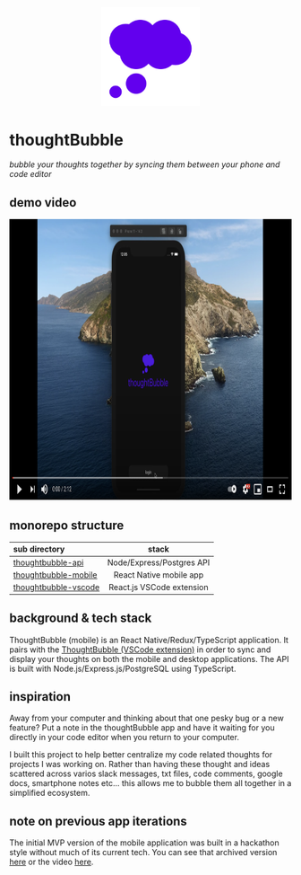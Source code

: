 <div align="center"><img src="./docs/images/logo256.png" width="35%" height="35%"></img></div>

# thoughtBubble

_bubble your thoughts together by syncing them between your phone and code editor_

## demo video

<div align="center"><a href="https://www.youtube.com/watch?v=rfUMVnv-l9g" target="_blank"><img src="./docs/images/youtubeThumbnail.png" height="500" width="auto"></a></div>

## monorepo structure

| sub directory                                                                                                  |           stack           |
| :------------------------------------------------------------------------------------------------------------- | :-----------------------: |
| [thoughtbubble-api](https://github.com/lukehatcher/thoughtBubble-monorepo/tree/master/thoughtbubble-api2)      | Node/Express/Postgres API |
| [thoughtbubble-mobile](https://github.com/lukehatcher/thoughtBubble-monorepo/tree/master/thoughtbubble-mobile) |  React Native mobile app  |
| [thoughtbubble-vscode](https://github.com/lukehatcher/thoughtBubble-monorepo/tree/master/thoughtbubble-vscode) | React.js VSCode extension |

## background & tech stack

ThoughtBubble (mobile) is an React Native/Redux/TypeScript application. It pairs with the [ThoughtBubble (VSCode extension)](https://github.com/lukehatcher/thoughtBubble-vscode-extension) in order to sync and display your thoughts on both the mobile and desktop applications. The API is built with Node.js/Express.js/PostgreSQL using TypeScript.

## inspiration

Away from your computer and thinking about that one pesky bug or a new feature? Put a note in the thoughtBubble app and have it waiting for you directly in your code editor when you return to your computer.

I built this project to help better centralize my code related thoughts for projects I was working on. Rather than having these thought and ideas scattered across varios slack messages, txt files, code comments, google docs, smartphone notes etc... this allows me to bubble them all together in a simplified ecosystem.

## note on previous app iterations

The initial MVP version of the mobile application was built in a hackathon style without much of its current tech. You can see that archived version [here](https://github.com/lukehatcher/vscode-ios-todos) or the video [here](https://www.youtube.com/watch?v=Qmo6s5LgVo4).
